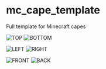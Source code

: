 # mc_cape_template
Full template for Minecraft capes

![TOP](https://img.shields.io/badge/%E2%97%BC-TOP-%230ED145?style=for-the-badge)    ![BOTTOM](https://img.shields.io/badge/%E2%97%BC-BOTTOM-%23B83DBA?style=for-the-badge)

![LEFT](https://img.shields.io/badge/%E2%97%BC-LEFT-%2388001B?style=for-the-badge)    ![RIGHT](https://img.shields.io/badge/%E2%97%BC-RIGHT-%233F48CC?style=for-the-badge)

![FRONT](https://img.shields.io/badge/%E2%97%BC-FRONT-%2300A8F3?style=for-the-badge)    ![BACK](https://img.shields.io/badge/%E2%97%BC-BACK-%23FFCA18?style=for-the-badge)
